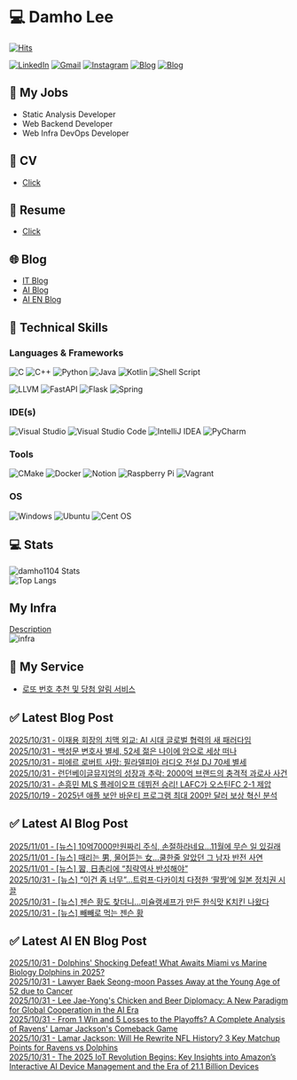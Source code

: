 
# 💻 Damho Lee

[![Hits](https://hits.seeyoufarm.com/api/count/incr/badge.svg?url=https%3A%2F%2Fgithub.com%2Fdamho1104&count_bg=%233D9CC8&title_bg=%23555555&icon=&icon_color=%23E7E7E7&title=hits&edge_flat=false)](https://hits.seeyoufarm.com)  

[![LinkedIn](https://img.shields.io/badge/Linkedin-%230077B5.svg?style=flat&logo=linkedin&logoColor=white)](https://www.linkedin.com/in/damho1104/)
[![Gmail](https://img.shields.io/badge/Gmail-D14836?style=flat&logo=gmail&logoColor=white)](mailto:damho1104@gmail.com)
[![Instagram](https://img.shields.io/badge/Instargram-%23E4405F.svg?style=flat&logo=Instagram&logoColor=white)](https://www.instagram.com/damho1104/)
[![Blog](https://img.shields.io/badge/Blog-%23000000.svg?style=flat&logo=Tistory&logoColor=white)](https://dmomo.co.kr/)
[![Blog](https://img.shields.io/badge/Blog-%23000000.svg?style=flat&logo=WordPress&logoColor=white)](https://blog.ai.dmomo.co.kr/)

## 📃 My Jobs
- Static Analysis Developer
- Web Backend Developer
- Web Infra DevOps Developer

## 📰 CV
- [Click](https://resume.dmomo.net/damho.lee/resume)  

## 📘 Resume
- [Click](https://damho1104.notion.site/8af3191b9815406d95708d9a0cea5a9e)  

## 🌐 Blog
- [IT Blog](https://dmomo.co.kr/)
- [AI Blog](https://blog.ai.dmomo.co.kr/)
- [AI EN Blog](https://ai.trend.dmomo.co.kr/)

## 💪 Technical Skills
### Languages & Frameworks
![C](https://img.shields.io/badge/c-%2300599C.svg?style=flat&logo=c&logoColor=white)
![C++](https://img.shields.io/badge/c++-%2300599C.svg?style=flat&logo=c%2B%2B&logoColor=white)
![Python](https://img.shields.io/badge/Python-3776AB.svg?&style=flat&logo=Python&logoColor=white)
![Java](https://img.shields.io/badge/java-%23ED8B00.svg?style=flat&logo=openjdk&logoColor=white)
![Kotlin](https://img.shields.io/badge/Kotlin-%237F52FF.svg?style=flat&logo=Kotlin&logoColor=white)
![Shell Script](https://img.shields.io/badge/Shell_script-%23121011.svg?style=flat&logo=gnu-bash&logoColor=white)  
  
![LLVM](https://img.shields.io/badge/LLVM/Clang-000B1D.svg?&style=flat&logo=LLVM&logoColor=white)
![FastAPI](https://img.shields.io/badge/FastAPI-005571?style=flat&logo=fastapi)
![Flask](https://img.shields.io/badge/Flask-%23000.svg?style=flat&logo=flask&logoColor=white)
![Spring](https://img.shields.io/badge/Springboot-%236DB33F.svg?style=flat&logo=spring&logoColor=white)
  
  
### IDE(s)
![Visual Studio](https://img.shields.io/badge/Visual%20Studio-5C2D91.svg?style=flat&logo=visual-studio&logoColor=white) 
![Visual Studio Code](https://img.shields.io/badge/Visual%20Studio%20Code-0078d7.svg?style=flat&logo=visual-studio-code&logoColor=white)
![IntelliJ IDEA](https://img.shields.io/badge/IntelliJIDEA-000000.svg?style=flat&logo=intellij-idea&logoColor=white) 
![PyCharm](https://img.shields.io/badge/PyCharm-143?style=flat&logo=pycharm&logoColor=black&color=black&labelColor=green) 


### Tools
![CMake](https://img.shields.io/badge/CMake-%23008FBA.svg?style=flat&logo=cmake&logoColor=white)
![Docker](https://img.shields.io/badge/docker-%230db7ed.svg?style=flat&logo=docker&logoColor=white)
![Notion](https://img.shields.io/badge/Notion-%23000000.svg?style=flat&logo=notion&logoColor=white)
![Raspberry Pi](https://img.shields.io/badge/-RaspberryPi-C51A4A?style=flat&logo=Raspberry-Pi)
![Vagrant](https://img.shields.io/badge/Vagrant-%231563FF.svg?style=flat&logo=vagrant&logoColor=white)


### OS
![Windows](https://img.shields.io/badge/Windows-0078D6?style=flat&logo=windows&logoColor=white)
![Ubuntu](https://img.shields.io/badge/Ubuntu-E95420?style=flat&logo=ubuntu&logoColor=white)
![Cent OS](https://img.shields.io/badge/Cent%20OS-002260?style=flat&logo=centos&logoColor=F0F0F0)


## :computer: Stats
![damho1104 Stats](https://github-readme-stats.vercel.app/api?username=damho1104&hide=issues&show_icons=true&show=prs_merged,prs_merged_percentage&theme=chartreuse-dark)  
![Top Langs](https://github-readme-stats.vercel.app/api/top-langs/?username=damho1104&layout=compact&theme=chartreuse-dark)


## My Infra
[Description](https://dmomo.co.kr/444)  
![infra](https://nextcloud.dmomo.net/apps/files_sharing/publicpreview/EtWDB9RaEXyf4FT?file=/&fileId=142416&x=6016&y=3384&a=true&etag=eee0bc0c4308201c786211582fdbc678)  





## 📣 My Service
- [로또 번호 추천 및 당첨 알림 서비스](https://lotto.dmomo.co.kr/)  


## ✅ Latest Blog Post

[2025/10/31 - 이재용 회장의 치맥 외교: AI 시대 글로벌 협력의 새 패러다임](https://dmomo.co.kr/747) <br/>
[2025/10/31 - 백성문 변호사 별세, 52세 젊은 나이에 암으로 세상 떠나](https://dmomo.co.kr/746) <br/>
[2025/10/31 - 피에르 로버트 사망: 필라델피아 라디오 전설 DJ 70세 별세](https://dmomo.co.kr/745) <br/>
[2025/10/31 - 런던베이글뮤지엄의 성장과 추락: 2000억 브랜드의 충격적 과로사 사건](https://dmomo.co.kr/744) <br/>
[2025/10/31 - 손흥민 MLS 플레이오프 데뷔전 승리! LAFC가 오스틴FC 2-1 제압](https://dmomo.co.kr/743) <br/>
[2025/10/19 - 2025년 애플 보안 바운티 프로그램 최대 200만 달러 보상 혁신 분석](https://dmomo.co.kr/742) <br/>

## ✅ Latest AI Blog Post
[2025/11/01 - [뉴스] 10억7000만원짜리 주식, 손절하라네요…11월에 무슨 일 있길래](https://blog.ai.dmomo.co.kr/news/12981) <br/>
[2025/11/01 - [뉴스] 때리는 男, 물어뜯는 女…쿨한줄 알았던 그 남자 반전 사연](https://blog.ai.dmomo.co.kr/news/12978) <br/>
[2025/11/01 - [뉴스] 習, 日총리에 “침략역사 반성해야”](https://blog.ai.dmomo.co.kr/news/12975) <br/>
[2025/10/31 - [뉴스] “이건 좀 너무”…트럼프·다카이치 다정한 ‘팔짱’에 일본 정치권 시끌](https://blog.ai.dmomo.co.kr/news/12972) <br/>
[2025/10/31 - [뉴스] 젠슨 황도 찾더니…미슐랭셰프가 만든 한식맛 K치킨 나왔다](https://blog.ai.dmomo.co.kr/news/12969) <br/>
[2025/10/31 - [뉴스] 빼빼로 먹는 젠슨 황](https://blog.ai.dmomo.co.kr/news/12966) <br/>

## ✅ Latest AI EN Blog Post
[2025/10/31 - Dolphins' Shocking Defeat! What Awaits Miami vs Marine Biology Dolphins in 2025?](https://ai.trend.dmomo.co.kr/2025/10/dolphins-shocking-defeat-what-awaits.html) <br/>
[2025/10/31 - Lawyer Baek Seong-moon Passes Away at the Young Age of 52 due to Cancer](https://ai.trend.dmomo.co.kr/2025/10/lawyer-baek-seong-moon-passes-away-at.html) <br/>
[2025/10/31 - Lee Jae-Yong's Chicken and Beer Diplomacy: A New Paradigm for Global Cooperation in the AI Era](https://ai.trend.dmomo.co.kr/2025/10/lee-jae-yongs-chicken-and-beer.html) <br/>
[2025/10/31 - From 1 Win and 5 Losses to the Playoffs? A Complete Analysis of Ravens' Lamar Jackson's Comeback Game](https://ai.trend.dmomo.co.kr/2025/10/from-1-win-and-5-losses-to-playoffs.html) <br/>
[2025/10/31 - Lamar Jackson: Will He Rewrite NFL History? 3 Key Matchup Points for Ravens vs Dolphins](https://ai.trend.dmomo.co.kr/2025/10/lamar-jackson-will-he-rewrite-nfl.html) <br/>
[2025/10/31 - The 2025 IoT Revolution Begins: Key Insights into Amazon’s Interactive AI Device Management and the Era of 21.1 Billion Devices](https://ai.trend.dmomo.co.kr/2025/10/the-2025-iot-revolution-begins-key.html) <br/>
